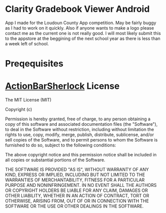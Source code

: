Clarity Gradebook Viewer Android
==============
App I made for the Loudoun County App competition. May be fairly buggy as I had to work on it quickly. Also if anyone wants to make a logo please contact me as the current one is not really good. I will most likely submit this to the appstore at the beggining of the next school year as there is less than a week left of school.

Preqequisites
=============
[ActionBarSherlock](actionbarsherlock.com/‎)
License
==============
The MIT License (MIT)

Copyright (c)

Permission is hereby granted, free of charge, to any person obtaining a copy of this software and associated documentation files (the "Software"), to deal in the Software without restriction, including without limitation the rights to use, copy, modify, merge, publish, distribute, sublicense, and/or sell copies of the Software, and to permit persons to whom the Software is furnished to do so, subject to the following conditions:

The above copyright notice and this permission notice shall be included in all copies or substantial portions of the Software.

THE SOFTWARE IS PROVIDED "AS IS", WITHOUT WARRANTY OF ANY KIND, EXPRESS OR IMPLIED, INCLUDING BUT NOT LIMITED TO THE WARRANTIES OF MERCHANTABILITY, FITNESS FOR A PARTICULAR PURPOSE AND NONINFRINGEMENT. IN NO EVENT SHALL THE AUTHORS OR COPYRIGHT HOLDERS BE LIABLE FOR ANY CLAIM, DAMAGES OR OTHER LIABILITY, WHETHER IN AN ACTION OF CONTRACT, TORT OR OTHERWISE, ARISING FROM, OUT OF OR IN CONNECTION WITH THE SOFTWARE OR THE USE OR OTHER DEALINGS IN THE SOFTWARE.
